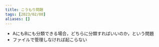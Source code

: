 ```yaml
---
title: こうもり問題
tags: [2023/02/08]
aliases: []
---
```


- AにもBにも分類できる場合，どちらに分類すればいいのか，という問題
- ファイルで管理しなければ起こらない